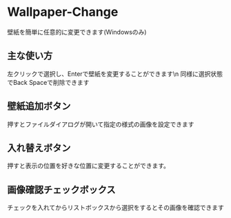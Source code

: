 # Wallpaper-Change
壁紙を簡単に任意的に変更できます(Windowsのみ)

## 主な使い方
左クリックで選択し、Enterで壁紙を変更することができます\n
同様に選択状態でBack Spaceで削除できます

## 壁紙追加ボタン
押すとファイルダイアログが開いて指定の様式の画像を設定できます

## 入れ替えボタン
押すと表示の位置を好きな位置に変更することができます。

## 画像確認チェックボックス
チェックを入れてからリストボックスから選択をするとその画像を確認できます
